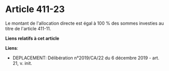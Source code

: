 # Article 411-23

Le montant de l'allocation directe est égal à 100 % des sommes investies au titre de l'article 411-11.

**Liens relatifs à cet article**

**Liens**:

  - DEPLACEMENT: Délibération n°2019/CA/22 du 6 décembre 2019 - art. 21, v. init.
